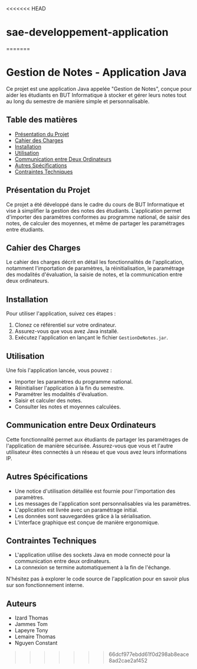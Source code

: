 <<<<<<< HEAD
# sae-developpement-application
=======
# Gestion de Notes - Application Java

Ce projet est une application Java appelée "Gestion de Notes", conçue pour aider les étudiants en BUT Informatique à stocker et gérer leurs notes tout au long du semestre de manière simple et personnalisable.

## Table des matières

- [Présentation du Projet](#présentation-du-projet)
- [Cahier des Charges](#cahier-des-charges)
- [Installation](#installation)
- [Utilisation](#utilisation)
- [Communication entre Deux Ordinateurs](#communication-entre-deux-ordinateurs)
- [Autres Spécifications](#autres-spécifications)
- [Contraintes Techniques](#contraintes-techniques)

## Présentation du Projet

Ce projet a été développé dans le cadre du cours de BUT Informatique et vise à simplifier la gestion des notes des étudiants. L'application permet d'importer des paramètres conformes au programme national, de saisir des notes, de calculer des moyennes, et même de partager les paramétrages entre étudiants.

## Cahier des Charges

Le cahier des charges décrit en détail les fonctionnalités de l'application, notamment l'importation de paramètres, la réinitialisation, le paramétrage des modalités d'évaluation, la saisie de notes, et la communication entre deux ordinateurs.

## Installation

Pour utiliser l'application, suivez ces étapes :

1. Clonez ce référentiel sur votre ordinateur.
2. Assurez-vous que vous avez Java installé.
3. Exécutez l'application en lançant le fichier `GestionDeNotes.jar`.

## Utilisation

Une fois l'application lancée, vous pouvez :

- Importer les paramètres du programme national.
- Réinitialiser l'application à la fin du semestre.
- Paramétrer les modalités d'évaluation.
- Saisir et calculer des notes.
- Consulter les notes et moyennes calculées.

## Communication entre Deux Ordinateurs

Cette fonctionnalité permet aux étudiants de partager les paramétrages de l'application de manière sécurisée. Assurez-vous que vous et l'autre utilisateur êtes connectés à un réseau et que vous avez leurs informations IP.

## Autres Spécifications

- Une notice d'utilisation détaillée est fournie pour l'importation des paramètres.
- Les messages de l'application sont personnalisables via les paramètres.
- L'application est livrée avec un paramétrage initial.
- Les données sont sauvegardées grâce à la sérialisation.
- L'interface graphique est conçue de manière ergonomique.

## Contraintes Techniques

- L'application utilise des sockets Java en mode connecté pour la communication entre deux ordinateurs.
- La connexion se termine automatiquement à la fin de l'échange.

N'hésitez pas à explorer le code source de l'application pour en savoir plus sur son fonctionnement interne.

## Auteurs

- Izard Thomas
- Jammes Tom
- Lapeyre Tony
- Lemaire Thomas
- Nguyen Constant
>>>>>>> 66dcf977ebdd61f0d298ab8eace8ad2cae2af452
